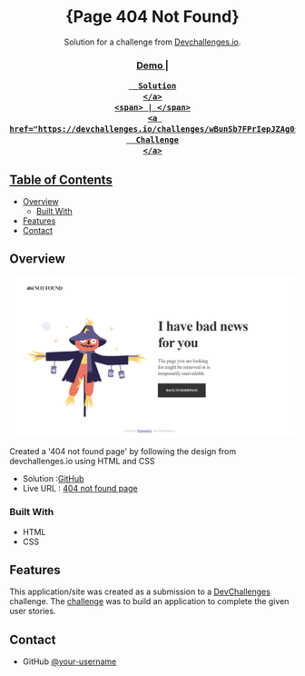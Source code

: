 <!-- Please update value in the {}  -->

<h1 align="center">{Page 404 Not Found}</h1>

<div align="center">
   Solution for a challenge from  <a href="http://devchallenges.io" target="_blank">Devchallenges.io</a>.
</div>

<div align="center">
  <h3>
    <a href="https://{psargar616.github.io/404-not-found-master/}">
      Demo
    </a>
    <span> | </span>
    <a href="https://{github.com/Psargar616/404-not-found-master/settings/pages}">
  
      Solution
    </a>
    <span> | </span>
    <a href="https://devchallenges.io/challenges/wBunSb7FPrIepJZAg0sY">
      Challenge
    </a>
  </h3>
</div>

<!-- TABLE OF CONTENTS -->

## Table of Contents

- [Overview](#overview)
  - [Built With](#built-with)
- [Features](#features)
- [Contact](#contact)


<!-- OVERVIEW -->

## Overview

![screenshot](./screenshots/solution.png)

Created a '404 not found page' by following the design from devchallenges.io using HTML and CSS

- Solution :[GitHub](https://github.com/Psargar616/404-not-found-master/settings/pages)
- Live URL : [404 not found page](https://psargar616.github.io/404-not-found-master/)

### Built With

<!-- This section should list any major frameworks that you built your project using. Here are a few examples.-->

- HTML
- CSS


## Features

<!-- List the features of your application or follow the template. Don't share the figma file here :) -->

This application/site was created as a submission to a [DevChallenges](https://devchallenges.io/challenges) challenge. The [challenge](https://devchallenges.io/challenges/wBunSb7FPrIepJZAg0sY) was to build an application to complete the given user stories.



## Contact

- GitHub [@your-username](https://{github.com/Psargar616})

